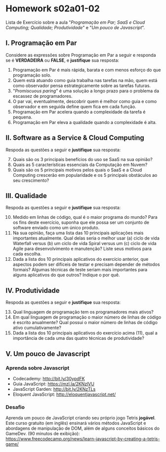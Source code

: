 # Homework s02a01-02

Lista de Exercício sobre a aula "_Programação em Par; SaaS e Cloud Computing; Qualidade; Produtividade_" e "_Um pouco de Javascript_".

## I. Programação em Par

Considere as expressões sobre Programação em Par a seguir e responda se é **VERDADEIRA** ou **FALSE**, e **justifique** sua resposta:

1. Programação em Par é mais rápida, barata e com menos esforço do que programação solo.
2. Quem está atuando como guia trabalha nas tarefas na mão, quem está como observador pensa estrategicamente sobre as tarefas futuras.
3. "_Promiscuous paring_" é uma solução a longo prazo para o problema da escassez de programadores.
4. O par vai, eventualmente, descobrir quem é melhor como guia e como observador e em seguida define quem fica em cada função.
5. Programação em Par acelera quando a complexidade da tarefa é pequena.
6. Programação em Par eleva a qualidade quando a complexidade é alta.

## II. Software as a Service & Cloud Computing

Respoda as questões a seguir e **justifique** sua resposta:

7. Quais são os 3 principais benefícios do uso se SaaS na sua opinião?
8. Quais as 5 características essenciais da Computação em Nuvem?
9. Quais são os 5 principais motivos pelos quais o SaaS e a Cloud Computing crescerão em popularidade e os 5 principais obstáculos ao seu crescimento?

## III. Qualidade

Respoda as questões a seguir e **justifique** sua resposta:

10. Medido em linhas de código, qual é o maior programa do mundo? Para os fins deste exercício, suponha que ele possa ser um conjunto de software enviado como um único produto.
11. Na sua opinião, faça uma lista das 10 principais aplicações mais importantes atualmente. Qual delas seria o melhor usar (a) ciclo de vida Waterfall versus (b) um ciclo de vida Spiral versus um (c) ciclo de vida Agile para desenvolvimento e manutenção? Liste seus motivos para cada escolha.
12. Dada a lista dos 10 principais aplicativos do exercício anterior, que aspectos podem ser difíceis de testar e precisam depender de métodos formais? Algumas técnicas de teste seriam mais importantes para alguns aplicativos do que outros? Indique o por quê.

## IV. Produtividade

Respoda as questões a seguir e **justifique** sua resposta:

13. Qual linguagem de programação tem os programadores mais ativos?
14. Em qual linguagem de programação o maior número de linhas de código é escrito anualmente? Qual possui o maior número de linhas de código ativo cumulativamente?
15. Dada a lista dos 10 principais aplicativos do exercício acima (11), qual a importância de cada uma das quatro técnicas de produtividade?

## V. Um pouco de Javascript

### Aprenda sobre Javascript

- Codecademy: <http://bit.ly/30ypdFK>
- Guia JavaScript: <https://mzl.la/2KNzlVU>
- JavaScript Garden: <http://bit.ly/2KNzTLs>
- Eloquent JavaScript: <http://eloquentjavascript.net/>

### Desafio

Aprenda um pouco de JavaScript criando seu próprio jogo Tetris **jogável**. Este curso gratuito (em inglês) ensinará vários métodos JavaScript e abordagens de manipulação de DOM, além de alguns conceitos básicos do GameDev. (90 minutos de exibição):
<https://www.freecodecamp.org/news/learn-javascript-by-creating-a-tetris-game/>


